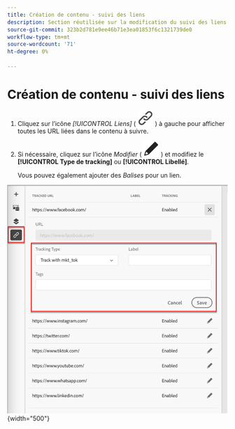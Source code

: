 ```yaml
---
title: Création de contenu - suivi des liens
description: Section réutilisée sur la modification du suivi des liens pour la création de contenu
source-git-commit: 323b2d781e9ee46b71e3ea01853f6c1321739de0
workflow-type: tm+mt
source-wordcount: '71'
ht-degree: 0%

---
```


# Création de contenu - suivi des liens

1. Cliquez sur l’icône _[!UICONTROL Liens]_ ( ![Afficher l’icône des liens](../assets/do-not-localize/icon-links.svg) ) à gauche pour afficher toutes les URL liées dans le contenu à suivre.

1. Si nécessaire, cliquez sur l’icône _Modifier_ ( ![icône Modifier](../user/assets/do-not-localize/icon-edit.svg) ) et modifiez le **[!UICONTROL Type de tracking]** ou **[!UICONTROL Libellé]**.

   Vous pouvez également ajouter des _Balises_ pour un lien.

![Cliquez sur l’icône Modifier pour accéder au suivi des liens](../assets/content-design-shared/visual-designer-links.png){width="500"}
